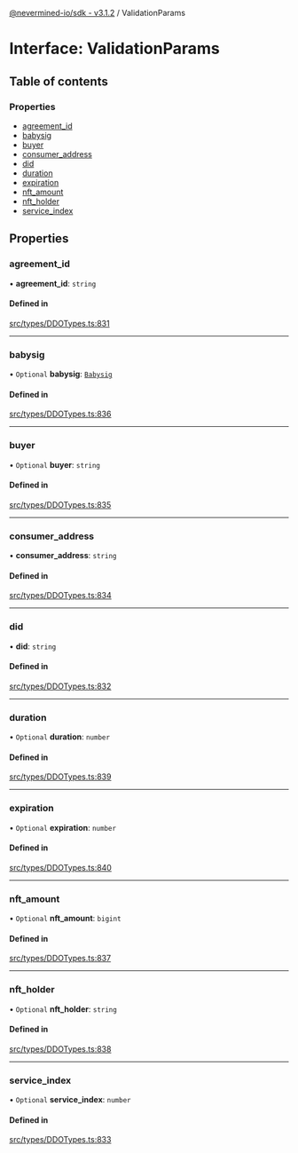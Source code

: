 [@nevermined-io/sdk - v3.1.2](../code-reference.md) / ValidationParams

# Interface: ValidationParams

## Table of contents

### Properties

- [agreement_id](ValidationParams.md#agreement_id)
- [babysig](ValidationParams.md#babysig)
- [buyer](ValidationParams.md#buyer)
- [consumer_address](ValidationParams.md#consumer_address)
- [did](ValidationParams.md#did)
- [duration](ValidationParams.md#duration)
- [expiration](ValidationParams.md#expiration)
- [nft_amount](ValidationParams.md#nft_amount)
- [nft_holder](ValidationParams.md#nft_holder)
- [service_index](ValidationParams.md#service_index)

## Properties

### agreement_id

• **agreement_id**: `string`

#### Defined in

[src/types/DDOTypes.ts:831](https://github.com/nevermined-io/sdk-js/blob/67dcc4309b61571f3cee221ec474b9c29e860b77/src/types/DDOTypes.ts#L831)

---

### babysig

• `Optional` **babysig**: [`Babysig`](Babysig.md)

#### Defined in

[src/types/DDOTypes.ts:836](https://github.com/nevermined-io/sdk-js/blob/67dcc4309b61571f3cee221ec474b9c29e860b77/src/types/DDOTypes.ts#L836)

---

### buyer

• `Optional` **buyer**: `string`

#### Defined in

[src/types/DDOTypes.ts:835](https://github.com/nevermined-io/sdk-js/blob/67dcc4309b61571f3cee221ec474b9c29e860b77/src/types/DDOTypes.ts#L835)

---

### consumer_address

• **consumer_address**: `string`

#### Defined in

[src/types/DDOTypes.ts:834](https://github.com/nevermined-io/sdk-js/blob/67dcc4309b61571f3cee221ec474b9c29e860b77/src/types/DDOTypes.ts#L834)

---

### did

• **did**: `string`

#### Defined in

[src/types/DDOTypes.ts:832](https://github.com/nevermined-io/sdk-js/blob/67dcc4309b61571f3cee221ec474b9c29e860b77/src/types/DDOTypes.ts#L832)

---

### duration

• `Optional` **duration**: `number`

#### Defined in

[src/types/DDOTypes.ts:839](https://github.com/nevermined-io/sdk-js/blob/67dcc4309b61571f3cee221ec474b9c29e860b77/src/types/DDOTypes.ts#L839)

---

### expiration

• `Optional` **expiration**: `number`

#### Defined in

[src/types/DDOTypes.ts:840](https://github.com/nevermined-io/sdk-js/blob/67dcc4309b61571f3cee221ec474b9c29e860b77/src/types/DDOTypes.ts#L840)

---

### nft_amount

• `Optional` **nft_amount**: `bigint`

#### Defined in

[src/types/DDOTypes.ts:837](https://github.com/nevermined-io/sdk-js/blob/67dcc4309b61571f3cee221ec474b9c29e860b77/src/types/DDOTypes.ts#L837)

---

### nft_holder

• `Optional` **nft_holder**: `string`

#### Defined in

[src/types/DDOTypes.ts:838](https://github.com/nevermined-io/sdk-js/blob/67dcc4309b61571f3cee221ec474b9c29e860b77/src/types/DDOTypes.ts#L838)

---

### service_index

• `Optional` **service_index**: `number`

#### Defined in

[src/types/DDOTypes.ts:833](https://github.com/nevermined-io/sdk-js/blob/67dcc4309b61571f3cee221ec474b9c29e860b77/src/types/DDOTypes.ts#L833)
